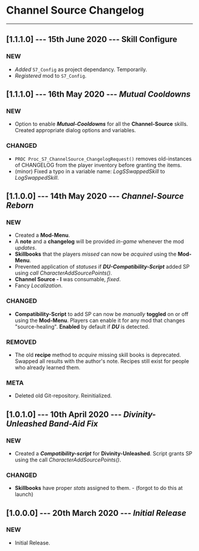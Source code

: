 # Channel Source Changelog

----------

## [1.1.1.0] --- 15th June 2020 --- **Skill Configure**

### NEW

* _Added_ `S7_Config` as project dependancy. Temporarily.
* _Registered_ mod to `S7_Config`.

## [1.1.1.0] --- 16th May 2020 --- **_Mutual Cooldowns_**

### NEW

* Option to enable ***Mutual-Cooldowns*** for all the **Channel-Source** skills. Created appropriate dialog options and variables.

### CHANGED

* `PROC Proc_S7_ChannelSource_ChangelogRequest()` removes old-instances of CHANGELOG from the player inventory before granting the items.
* (minor) Fixed a typo in a variable name: _LogSSwappedSkill_ to _LogSwappedSkill_.

## [1.1.0.0] --- 14th May 2020 --- **_Channel-Source Reborn_**

### NEW

* Created a **Mod-Menu**.
* A **note** and a **changelog** will be provided *in-game* whenever the mod *updates*.
* **Skillbooks** that the players *missed* can now be *acquired* using the **Mod-Menu**.
* Prevented application of *statuses* if ***DU-Compatibility-Script*** added SP using *call CharacterAddSourcePoints()*.
* **Channel Source - I** was consumable, *fixed*.
* Fancy *Localization*.

### CHANGED

* **Compatibility-Script** to add SP can now be *manually* **toggled** on or off using the **Mod-Menu**. Players can enable it for any mod that changes "source-healing". **Enabled** by default if ***DU*** is detected.

### REMOVED

* The old **recipe** method to *acquire* missing skill books is deprecated. Swapped all results with the author's note. Recipes still exist for people who already learned them.

### META

* Deleted old Git-repository. Reinitialized.

## [1.0.1.0] --- 10th April 2020 --- **_Divinity-Unleashed Band-Aid Fix_**

### NEW

* Created a ***Compatibility-script*** for **Divinity-Unleashed**. Script grants SP using the call _CharacterAddSourcePoints()_.

### CHANGED

* **Skillbooks** have proper *stats* assigned to them. - (forgot to do this at launch)

## [1.0.0.0] --- 20th March 2020 --- **_Initial Release_**

### NEW

* Initial Release.
